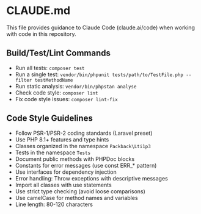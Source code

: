 # CLAUDE.md

This file provides guidance to Claude Code (claude.ai/code) when working with code in this repository.

## Build/Test/Lint Commands
- Run all tests: `composer test`
- Run a single test: `vendor/bin/phpunit tests/path/to/TestFile.php --filter testMethodName`
- Run static analysis: `vendor/bin/phpstan analyse`
- Check code style: `composer lint`
- Fix code style issues: `composer lint-fix`

## Code Style Guidelines
- Follow PSR-1/PSR-2 coding standards (Laravel preset)
- Use PHP 8.1+ features and type hints
- Classes organized in the namespace `Packback\Lti1p3`
- Tests in the namespace `Tests`
- Document public methods with PHPDoc blocks
- Constants for error messages (use const ERR_* pattern)
- Use interfaces for dependency injection
- Error handling: Throw exceptions with descriptive messages
- Import all classes with use statements
- Use strict type checking (avoid loose comparisons)
- Use camelCase for method names and variables
- Line length: 80-120 characters